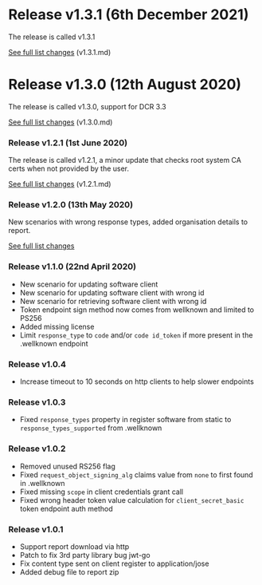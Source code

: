 # Release v1.3.1 (6th December 2021)

The release is called v1.3.1

[See full list changes](https://bitbucket.org/openbankingteam/conformance-dcr/src/develop/releases/v1.3.1.md) (v1.3.1.md)

# Release v1.3.0 (12th August 2020)

The release is called v1.3.0, support for DCR 3.3

[See full list changes](https://bitbucket.org/openbankingteam/conformance-dcr/src/develop/releases/v1.3.0.md) (v1.3.0.md)

### Release v1.2.1 (1st June 2020)

The release is called v1.2.1, a minor update that checks root system CA certs when not provided by the user.

[See full list changes](https://bitbucket.org/openbankingteam/conformance-dcr/src/develop/releases/v1.2.1.md) (v1.2.1.md)

### Release v1.2.0 (13th May 2020)

New scenarios with wrong response types, added organisation details to report.

[See full list changes](releases/v1.2.0.md) 

### Release v1.1.0 (22nd April 2020)

- New scenario for updating software client
- New scenario for updating software client with wrong id
- New scenario for retrieving software client with wrong id
- Token endpoint sign method now comes from wellknown and limited to PS256
- Added missing license
- Limit `response_type` to `code` and/or `code id_token` if more present in the .wellknown endpoint

### Release v1.0.4

- Increase timeout to 10 seconds on http clients to help slower endpoints

### Release v1.0.3

- Fixed `response_types` property in register software from static to `response_types_supported` from .wellknown    

### Release v1.0.2

- Removed unused RS256 flag
- Fixed `request_object_signing_alg` claims value from `none` to first found in .wellknown  
- Fixed missing `scope` in client credentials grant call  
- Fixed wrong header token value calculation for `client_secret_basic` token endpoint auth method   

### Release v1.0.1

- Support report download via http
- Patch to fix 3rd party library bug jwt-go
- Fix content type sent on client register to application/jose
- Added debug file to report zip 
